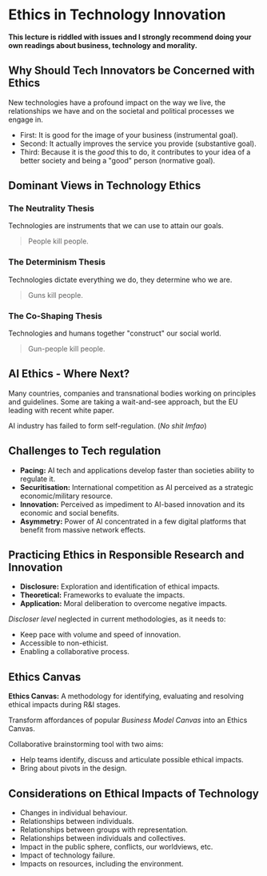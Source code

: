 # Ethics in Technology Innovation

**This lecture is riddled with issues and I strongly recommend doing your own readings about business, technology and morality.**

## Why Should Tech Innovators be Concerned with Ethics
New technologies have a profound impact on the way we live, the relationships we have and on the societal and political processes we engage in.

- First: It is good for the image of your business (instrumental goal).
- Second: It actually improves the service you provide (substantive goal).
- Third: Because it is the *good* this to do, it contributes to your idea of a better society and being a "good" person (normative goal).

## Dominant Views in Technology Ethics
### The Neutrality Thesis
Technologies are instruments that we can use to attain our goals.
> People kill people.

### The Determinism Thesis
Technologies dictate everything we do, they determine who we are.
> Guns kill people.

### The Co-Shaping Thesis
Technologies and humans together "construct" our social world.
> Gun-people kill people.

## AI Ethics - Where Next?
Many countries, companies and transnational bodies working on principles and guidelines.
Some are taking a wait-and-see approach, but the EU leading with recent white paper.

AI industry has failed to form self-regulation. (*No shit lmfao*)

## Challenges to Tech regulation
- **Pacing:** AI tech and applications develop faster than societies ability to regulate it.
- **Securitisation:** International competition as AI perceived as a strategic economic/military resource.
- **Innovation:** Perceived as impediment to AI-based innovation and its economic and social benefits.
- **Asymmetry:** Power of AI concentrated in a few digital platforms that benefit from massive network effects.

## Practicing Ethics in Responsible Research and Innovation
- **Disclosure:** Exploration and identification of ethical impacts.
- **Theoretical:** Frameworks to evaluate the impacts.
- **Application:** Moral deliberation to overcome negative impacts.

*Discloser level* neglected in current methodologies, as it needs to:
- Keep pace with volume and speed of innovation.
- Accessible to non-ethicist.
- Enabling a collaborative process.

## Ethics Canvas
**Ethics Canvas:** A methodology for identifying, evaluating and resolving ethical impacts during R&I stages.

Transform affordances of popular *Business Model Canvas* into an Ethics Canvas.

Collaborative brainstorming tool with two aims:
- Help teams identify, discuss and articulate possible ethical impacts.
- Bring about pivots in the design.

## Considerations on Ethical Impacts of Technology
- Changes in individual behaviour.
- Relationships between individuals.
- Relationships between groups with representation.
- Relationships between individuals and collectives.
- Impact in the public sphere, conflicts, our worldviews, etc.
- Impact of technology failure.
- Impacts on resources, including the environment.
